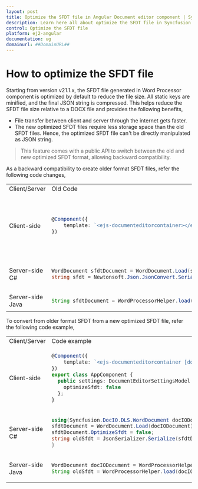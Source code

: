 ```yaml
---
layout: post
title: Optimize the SFDT file in Angular Document editor component | Syncfusion
description: Learn here all about optimize the SFDT file in Syncfusion Angular Document editor component of Syncfusion Essential JS 2 and more.
control: Optimize the SFDT file
platform: ej2-angular
documentation: ug
domainurl: ##DomainURL##
---
```


# How to optimize the SFDT file

Starting from version v21.1.x, the SFDT file generated in Word Processor component is optimized by default to reduce the file size. All static keys are minified, and the final JSON string is compressed. This helps reduce the SFDT file size relative to a DOCX file and provides the following benefits,
* File transfer between client and server through the internet gets faster.
* The new optimized SFDT files require less storage space than the old SFDT files.
Hence, the optimized SFDT file can't be directly manipulated as JSON string.

> This feature comes with a public API to switch between the old and new optimized SFDT format, allowing backward compatibility.

As a backward compatibility to create older format SFDT files, refer the following code changes,

<table>
<tr>
<td>Client/Server</td><td>Old Code</td><td>New Code from v21.1.x</td>
</tr>
<tr>
<td>Client-side</td>
<td>

```ts
@Component({
    template: `<ejs-documenteditorcontainer></ejs-documenteditorcontainer>`
})
```

</td>
<td>

```ts
@Component({
    template: `<ejs-documenteditorcontainer [documentEditorSetting]="settings"></ejs-documenteditorcontainer>`
})
export class AppComponent {
  public settings: DocumentEditorSettingsModel = {
    optimizeSfdt: false
  };
}
```

</td>
</tr>
<tr>
<td>Server-side C#</td>
<td>

```csharp
WordDocument sfdtDocument = WordDocument.Load(stream, formatType);
string sfdt = Newtonsoft.Json.JsonConvert.SerializeObject(sfdtDocument);
```

</td>
<td>

```csharp
WordDocument sfdtDocument = WordDocument.Load(stream, formatType);
sfdtDocument.OptimizeSfdt = false;
string sfdt = Newtonsoft.Json.JsonConvert.SerializeObject(sfdtDocument);
```

</td>
</tr>
<tr>
<td>Server-side Java</td>
<td>

```java
String sfdtDocument = WordProcessorHelper.load(stream, formatType);
```

</td>
<td>

```java
String sfdtDocument = WordProcessorHelper.load(stream, formatType, false);
```

</td>
</tr>
</table>

To convert from older format SFDT from a new optimized SFDT file, refer the following code example,

<table>
<tr>
<td>Client/Server</td><td>Code example</td>
</tr>
<tr>
<td>Client-side</td>
<td>

```ts
@Component({
    template: `<ejs-documenteditorcontainer [documentEditorSetting]="settings"></ejs-documenteditorcontainer>`
})
export class AppComponent {
  public settings: DocumentEditorSettingsModel = {
    optimizeSfdt: false
  };
}
```

</td>
</tr>
<tr>
<td>Server-side C#</td>
<td>

```csharp
using(Syncfusion.DocIO.DLS.WordDocument docIODocument = WordDocument.Save(optimizedSfdt)) {
sfdtDocument = WordDocument.Load(docIODocument);
sfdtDocument.OptimizeSfdt = false;
string oldSfdt = JsonSerializer.Serialize(sfdtDocument);
}
```

</td>
</tr>
<tr>
<td>Server-side Java</td>
<td>

```java
WordDocument docIODocument = WordProcessorHelper.save(optimizedSfdt));
String oldSfdt = WordProcessorHelper.load(docIODocument, false);
```

</td>
</tr>
</table>